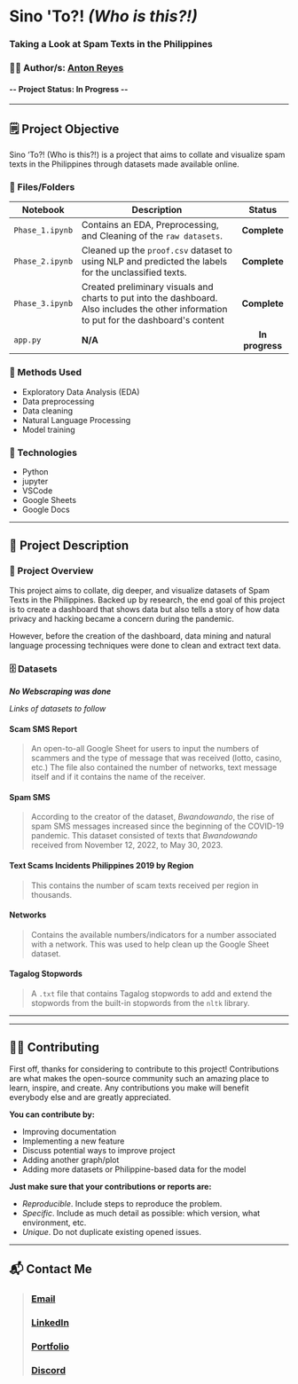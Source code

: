 # **Sino 'To?! _(Who is this?!)_**
### **Taking a Look at Spam Texts in the Philippines**

### 👨‍💻 Author/s: [Anton Reyes](https://www.github.com/AGR-yes)

#### **--** Project Status: **In Progress** **--**

<!--- ![Alt text](image link here) --->

---

## 🗒️ Project Objective
Sino ‘To?! (Who is this?!) is a project that aims to collate and visualize spam texts in the Philippines through datasets made available online. 

### 📓 Files/Folders
| Notebook | Description | Status |
|-------------|-------------|:-------------:|
| `Phase_1.ipynb` |  Contains an EDA, Preprocessing, and Cleaning of the `raw datasets`. | **Complete** |
| `Phase_2.ipynb` |  Cleaned up the `proof.csv` dataset to using NLP and predicted the labels for the unclassified texts. | **Complete** |
| `Phase_3.ipynb` |  Created preliminary visuals and charts to put into the dashboard. Also includes the other information to put for the dashboard's content | **Complete** |
| `app.py` |  **N/A** | **In progress** |


### 🧬 Methods Used
* Exploratory Data Analysis (EDA)
* Data preprocessing
* Data cleaning
* Natural Language Processing
* Model training


### 💽 Technologies
* Python
* jupyter
* VSCode
* Google Sheets
* Google Docs


---

## 📁 Project Description
### 📃 Project Overview
This project aims to collate, dig deeper, and visualize datasets of Spam Texts in the Philippines. Backed up by research, the end goal of this project is to create a dashboard that shows data but also tells a story of how data privacy and hacking became a concern during the pandemic.

However, before the creation of the dashboard, data mining and natural language processing techniques were done to clean and extract text data.


### 🗄️ Datasets
***No Webscraping was done***

*Links of datasets to follow*

#### **Scam SMS Report**
> An open-to-all Google Sheet for users to input the numbers of scammers and the type of message that was received (lotto, casino, etc.) The file also contained the number of networks, text message itself and if it contains the name of the receiver.

#### **Spam SMS**
> According to the creator of the dataset, *Bwandowando*, the rise of spam SMS messages increased since the beginning of the COVID-19 pandemic. This dataset consisted of texts that *Bwandowando* received from November 12, 2022, to May 30, 2023. 

#### **Text Scams Incidents Philippines 2019 by Region**
> This contains the number of scam texts received per region in thousands.

#### **Networks**
> Contains the available numbers/indicators for a number associated with a network. This was used to help clean up the Google Sheet dataset.

#### **Tagalog Stopwords**
> A `.txt` file that contains Tagalog stopwords to add and extend the stopwords from the built-in stopwords from the `nltk` library.

<!---
#### [Source](link)
> Describe the source


### 📝 Problems Faced
>* Insert problems
--->

---
<!---
## 🖼️ Project Screenshots (if applicable)
![Alt text](image link)


## 📋 Needs of this project
- insert needs
--->
---

## 🤲🏽 Contributing

First off, thanks for considering to contribute to this project! Contributions are what makes the open-source community such an amazing place to learn, inspire, and create. Any contributions you make will benefit everybody else and are greatly appreciated.

**You can contribute by:**

- Improving documentation
- Implementing a new feature
- Discuss potential ways to improve project
- Adding another graph/plot
- Adding more datasets or Philippine-based data for the model

**Just make sure that your contributions or reports are:**

- *Reproducible*. Include steps to reproduce the problem.
- *Specific*. Include as much detail as possible: which version, what environment, etc.
- *Unique*. Do not duplicate existing opened issues.

---

## 📬 Contact Me
> ### [Email](AntonReyes.work@gmail.com)
> ### [LinkedIn](www.linkedin.com/in/anton-r-501b12136/)
> ### [Portfolio](https://agrstudios.wixsite.com/portfolio/)
> ### [Discord](https://discord.gg/v4PzDC2R6T)

